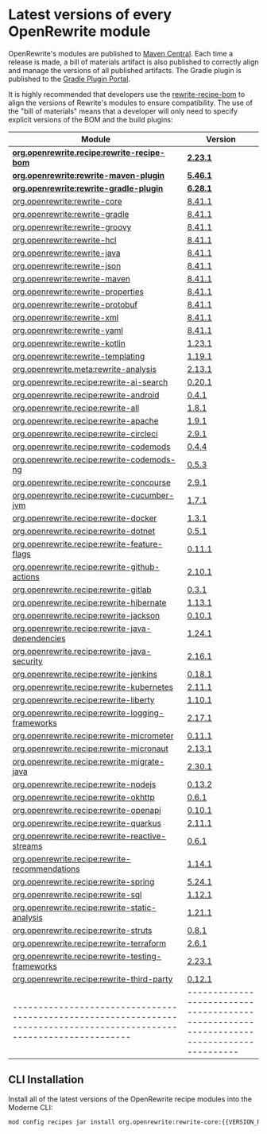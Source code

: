 # Latest versions of every OpenRewrite module

OpenRewrite's modules are published to [Maven Central](https://search.maven.org/search?q=org.openrewrite).
Each time a release is made, a bill of materials artifact is also published to correctly align and manage the versions of all published artifacts.
The Gradle plugin is published to the [Gradle Plugin Portal](https://plugins.gradle.org/plugin/org.openrewrite.rewrite).

It is highly recommended that developers use the [rewrite-recipe-bom](https://github.com/openrewrite/rewrite-recipe-bom)
to align the versions of Rewrite's modules to ensure compatibility.
The use of the "bill of materials" means that a developer will only need to specify explicit versions of the BOM and the build plugins:

| Module                                                                                                                | Version                                                                                  |
|-----------------------------------------------------------------------------------------------------------------------|------------------------------------------------------------------------------------------|
| [**org.openrewrite.recipe:rewrite-recipe-bom**](https://github.com/openrewrite/rewrite-recipe-bom)                    | **[2.23.1](https://github.com/openrewrite/rewrite-recipe-bom/releases/tag/v2.23.1)**     |
| [**org.openrewrite:rewrite-maven-plugin**](https://github.com/openrewrite/rewrite-maven-plugin)                       | **[5.46.1](https://github.com/openrewrite/rewrite-maven-plugin/releases/tag/v5.46.1)**   |
| [**org.openrewrite:rewrite-gradle-plugin**](https://github.com/openrewrite/rewrite-gradle-plugin)                     | **[6.28.1](https://github.com/openrewrite/rewrite-gradle-plugin/releases/tag/v6.28.1)**  |
| [org.openrewrite:rewrite-core](https://github.com/openrewrite/rewrite)                                                | [8.41.1](https://github.com/openrewrite/rewrite/releases/tag/v8.41.1)                    |
| [org.openrewrite:rewrite-gradle](https://github.com/openrewrite/rewrite)                                              | [8.41.1](https://github.com/openrewrite/rewrite/releases/tag/v8.41.1)                    |
| [org.openrewrite:rewrite-groovy](https://github.com/openrewrite/rewrite)                                              | [8.41.1](https://github.com/openrewrite/rewrite/releases/tag/v8.41.1)                    |
| [org.openrewrite:rewrite-hcl](https://github.com/openrewrite/rewrite)                                                 | [8.41.1](https://github.com/openrewrite/rewrite/releases/tag/v8.41.1)                    |
| [org.openrewrite:rewrite-java](https://github.com/openrewrite/rewrite)                                                | [8.41.1](https://github.com/openrewrite/rewrite/releases/tag/v8.41.1)                    |
| [org.openrewrite:rewrite-json](https://github.com/openrewrite/rewrite)                                                | [8.41.1](https://github.com/openrewrite/rewrite/releases/tag/v8.41.1)                    |
| [org.openrewrite:rewrite-maven](https://github.com/openrewrite/rewrite)                                               | [8.41.1](https://github.com/openrewrite/rewrite/releases/tag/v8.41.1)                    |
| [org.openrewrite:rewrite-properties](https://github.com/openrewrite/rewrite)                                          | [8.41.1](https://github.com/openrewrite/rewrite/releases/tag/v8.41.1)                    |
| [org.openrewrite:rewrite-protobuf](https://github.com/openrewrite/rewrite)                                            | [8.41.1](https://github.com/openrewrite/rewrite/releases/tag/v8.41.1)                    |
| [org.openrewrite:rewrite-xml](https://github.com/openrewrite/rewrite)                                                 | [8.41.1](https://github.com/openrewrite/rewrite/releases/tag/v8.41.1)                    |
| [org.openrewrite:rewrite-yaml](https://github.com/openrewrite/rewrite)                                                | [8.41.1](https://github.com/openrewrite/rewrite/releases/tag/v8.41.1)                    |
| [org.openrewrite:rewrite-kotlin](https://github.com/openrewrite/rewrite-kotlin)                                       | [1.23.1](https://github.com/openrewrite/rewrite-kotlin/releases/tag/v1.23.1)             |
| [org.openrewrite:rewrite-templating](https://github.com/openrewrite/rewrite-templating)                               | [1.19.1](https://github.com/openrewrite/rewrite-templating/releases/tag/v1.19.1)         |
| [org.openrewrite.meta:rewrite-analysis](https://github.com/openrewrite/rewrite-analysis)                              | [2.13.1](https://github.com/openrewrite/rewrite-analysis/releases/tag/v2.13.1)           |
| [org.openrewrite.recipe:rewrite-ai-search](https://github.com/openrewrite/rewrite-ai-search)                          | [0.20.1](https://github.com/openrewrite/rewrite-ai-search/releases/tag/v0.20.1)          |
| [org.openrewrite.recipe:rewrite-android](https://github.com/openrewrite/rewrite-android)                              | [0.4.1](https://github.com/openrewrite/rewrite-android/releases/tag/v0.4.1)              |
| [org.openrewrite.recipe:rewrite-all](https://github.com/openrewrite/rewrite-all)                                      | [1.8.1](https://github.com/openrewrite/rewrite-all/releases/tag/v1.8.1)                  |
| [org.openrewrite.recipe:rewrite-apache](https://github.com/openrewrite/rewrite-apache)                                | [1.9.1](https://github.com/openrewrite/rewrite-apache/releases/tag/v1.9.1)               |
| [org.openrewrite.recipe:rewrite-circleci](https://github.com/openrewrite/rewrite-circleci)                            | [2.9.1](https://github.com/openrewrite/rewrite-circleci/releases/tag/v2.9.1)             |
| [org.openrewrite.recipe:rewrite-codemods](https://github.com/openrewrite/rewrite-codemods)                            | [0.4.4](https://github.com/openrewrite/rewrite-codemods/releases/tag/v0.4.4)             |
| [org.openrewrite.recipe:rewrite-codemods-ng](https://github.com/openrewrite/rewrite-codemods-ng)                      | [0.5.3](https://github.com/openrewrite/rewrite-codemods-ng/releases/tag/v0.5.3)          |
| [org.openrewrite.recipe:rewrite-concourse](https://github.com/openrewrite/rewrite-concourse)                          | [2.9.1](https://github.com/openrewrite/rewrite-concourse/releases/tag/v2.9.1)            |
| [org.openrewrite.recipe:rewrite-cucumber-jvm](https://github.com/openrewrite/rewrite-cucumber-jvm)                    | [1.7.1](https://github.com/openrewrite/rewrite-cucumber-jvm/releases/tag/v1.7.1)         |
| [org.openrewrite.recipe:rewrite-docker](https://github.com/openrewrite/rewrite-docker)                                | [1.3.1](https://github.com/openrewrite/rewrite-docker/releases/tag/v1.3.1)               |
| [org.openrewrite.recipe:rewrite-dotnet](https://github.com/openrewrite/rewrite-dotnet)                                | [0.5.1](https://github.com/openrewrite/rewrite-dotnet/releases/tag/v0.5.1)               |
| [org.openrewrite.recipe:rewrite-feature-flags](https://github.com/openrewrite/rewrite-feature-flags)                  | [0.11.1](https://github.com/openrewrite/rewrite-feature-flags/releases/tag/v0.11.1)      |
| [org.openrewrite.recipe:rewrite-github-actions](https://github.com/openrewrite/rewrite-github-actions)                | [2.10.1](https://github.com/openrewrite/rewrite-github-actions/releases/tag/v2.10.1)     |
| [org.openrewrite.recipe:rewrite-gitlab](https://github.com/openrewrite/rewrite-gitlab)                                | [0.3.1](https://github.com/openrewrite/rewrite-gitlab/releases/tag/v0.3.1)               |
| [org.openrewrite.recipe:rewrite-hibernate](https://github.com/openrewrite/rewrite-hibernate)                          | [1.13.1](https://github.com/openrewrite/rewrite-hibernate/releases/tag/v1.13.1)          |
| [org.openrewrite.recipe:rewrite-jackson](https://github.com/openrewrite/rewrite-jackson)                              | [0.10.1](https://github.com/openrewrite/rewrite-jackson/releases/tag/v0.10.1)            |
| [org.openrewrite.recipe:rewrite-java-dependencies](https://github.com/openrewrite/rewrite-java-dependencies)          | [1.24.1](https://github.com/openrewrite/rewrite-java-dependencies/releases/tag/v1.24.1)  |
| [org.openrewrite.recipe:rewrite-java-security](https://github.com/openrewrite/rewrite-java-security)                  | [2.16.1](https://github.com/openrewrite/rewrite-java-security/releases/tag/v2.16.1)      |
| [org.openrewrite.recipe:rewrite-jenkins](https://github.com/openrewrite/rewrite-jenkins)                              | [0.18.1](https://github.com/openrewrite/rewrite-jenkins/releases/tag/v0.18.1)            |
| [org.openrewrite.recipe:rewrite-kubernetes](https://github.com/openrewrite/rewrite-kubernetes)                        | [2.11.1](https://github.com/openrewrite/rewrite-kubernetes/releases/tag/v2.11.1)         |
| [org.openrewrite.recipe:rewrite-liberty](https://github.com/openrewrite/rewrite-liberty)                              | [1.10.1](https://github.com/openrewrite/rewrite-liberty/releases/tag/v1.10.1)            |
| [org.openrewrite.recipe:rewrite-logging-frameworks](https://github.com/openrewrite/rewrite-logging-frameworks)        | [2.17.1](https://github.com/openrewrite/rewrite-logging-frameworks/releases/tag/v2.17.1) |
| [org.openrewrite.recipe:rewrite-micrometer](https://github.com/openrewrite/rewrite-micrometer)                        | [0.11.1](https://github.com/openrewrite/rewrite-micrometer/releases/tag/v0.11.1)         |
| [org.openrewrite.recipe:rewrite-micronaut](https://github.com/openrewrite/rewrite-micronaut)                          | [2.13.1](https://github.com/openrewrite/rewrite-micronaut/releases/tag/v2.13.1)          |
| [org.openrewrite.recipe:rewrite-migrate-java](https://github.com/openrewrite/rewrite-migrate-java)                    | [2.30.1](https://github.com/openrewrite/rewrite-migrate-java/releases/tag/v2.30.1)       |
| [org.openrewrite.recipe:rewrite-nodejs](https://github.com/openrewrite/rewrite-nodejs)                                | [0.13.2](https://github.com/openrewrite/rewrite-nodejs/releases/tag/v0.13.2)             |
| [org.openrewrite.recipe:rewrite-okhttp](https://github.com/openrewrite/rewrite-okhttp)                                | [0.6.1](https://github.com/openrewrite/rewrite-okhttp/releases/tag/v0.6.1)               |
| [org.openrewrite.recipe:rewrite-openapi](https://github.com/openrewrite/rewrite-openapi)                              | [0.10.1](https://github.com/openrewrite/rewrite-openapi/releases/tag/v0.10.1)            |
| [org.openrewrite.recipe:rewrite-quarkus](https://github.com/openrewrite/rewrite-quarkus)                              | [2.11.1](https://github.com/openrewrite/rewrite-quarkus/releases/tag/v2.11.1)            |
| [org.openrewrite.recipe:rewrite-reactive-streams](https://github.com/openrewrite/rewrite-reactive-streams)            | [0.6.1](https://github.com/openrewrite/rewrite-reactive-streams/releases/tag/v0.6.1)     |
| [org.openrewrite.recipe:rewrite-recommendations](https://github.com/openrewrite/rewrite-recommendations)              | [1.14.1](https://github.com/openrewrite/rewrite-recommendations/releases/tag/v1.14.1)    |
| [org.openrewrite.recipe:rewrite-spring](https://github.com/openrewrite/rewrite-spring)                                | [5.24.1](https://github.com/openrewrite/rewrite-spring/releases/tag/v5.24.1)             |
| [org.openrewrite.recipe:rewrite-sql](https://github.com/openrewrite/rewrite-sql)                                      | [1.12.1](https://github.com/openrewrite/rewrite-sql/releases/tag/v1.12.1)                |
| [org.openrewrite.recipe:rewrite-static-analysis](https://github.com/openrewrite/rewrite-static-analysis)              | [1.21.1](https://github.com/openrewrite/rewrite-static-analysis/releases/tag/v1.21.1)    |
| [org.openrewrite.recipe:rewrite-struts](https://github.com/openrewrite/rewrite-struts)                                | [0.8.1](https://github.com/openrewrite/rewrite-struts/releases/tag/v0.8.1)               |
| [org.openrewrite.recipe:rewrite-terraform](https://github.com/openrewrite/rewrite-terraform)                          | [2.6.1](https://github.com/openrewrite/rewrite-terraform/releases/tag/v2.6.1)            |
| [org.openrewrite.recipe:rewrite-testing-frameworks](https://github.com/openrewrite/rewrite-testing-frameworks)        | [2.23.1](https://github.com/openrewrite/rewrite-testing-frameworks/releases/tag/v2.23.1) |
| [org.openrewrite.recipe:rewrite-third-party](https://github.com/openrewrite/rewrite-third-party)                      | [0.12.1](https://github.com/openrewrite/rewrite-third-party/releases/tag/v0.12.1)        |
|-----------------------------------------------------------------------------------------------------------------------| ---------------------------------------------------------------------------------------- |

## CLI Installation

Install all of the latest versions of the OpenRewrite recipe modules into the Moderne CLI:

```bash
mod config recipes jar install org.openrewrite:rewrite-core:{{VERSION_REWRITE_CORE}} org.openrewrite:rewrite-gradle:{{VERSION_REWRITE_GRADLE}} org.openrewrite:rewrite-groovy:{{VERSION_REWRITE_GROOVY}} org.openrewrite:rewrite-hcl:{{VERSION_REWRITE_HCL}} org.openrewrite:rewrite-java:{{VERSION_REWRITE_JAVA}} org.openrewrite:rewrite-json:{{VERSION_REWRITE_JSON}} org.openrewrite:rewrite-maven:{{VERSION_REWRITE_MAVEN}} org.openrewrite:rewrite-properties:{{VERSION_REWRITE_PROPERTIES}} org.openrewrite:rewrite-protobuf:{{VERSION_REWRITE_PROTOBUF}} org.openrewrite:rewrite-xml:{{VERSION_REWRITE_XML}} org.openrewrite:rewrite-yaml:{{VERSION_REWRITE_YAML}} org.openrewrite:rewrite-kotlin:{{VERSION_REWRITE_KOTLIN}} org.openrewrite:rewrite-templating:{{VERSION_REWRITE_TEMPLATING}} org.openrewrite.meta:rewrite-analysis:{{VERSION_REWRITE_ANALYSIS}} org.openrewrite.recipe:rewrite-ai-search:{{VERSION_REWRITE_AI_SEARCH}} org.openrewrite.recipe:rewrite-android:{{VERSION_REWRITE_ANDROID}} org.openrewrite.recipe:rewrite-all:{{VERSION_REWRITE_ALL}} org.openrewrite.recipe:rewrite-apache:{{VERSION_REWRITE_APACHE}} org.openrewrite.recipe:rewrite-circleci:{{VERSION_REWRITE_CIRCLECI}} org.openrewrite.recipe:rewrite-codemods:{{VERSION_REWRITE_CODEMODS}} org.openrewrite.recipe:rewrite-codemods-ng:{{VERSION_REWRITE_CODEMODS_NG}} org.openrewrite.recipe:rewrite-concourse:{{VERSION_REWRITE_CONCOURSE}} org.openrewrite.recipe:rewrite-cucumber-jvm:{{VERSION_REWRITE_CUCUMBER_JVM}} org.openrewrite.recipe:rewrite-docker:{{VERSION_REWRITE_DOCKER}} org.openrewrite.recipe:rewrite-dotnet:{{VERSION_REWRITE_DOTNET}} org.openrewrite.recipe:rewrite-feature-flags:{{VERSION_REWRITE_FEATURE_FLAGS}} org.openrewrite.recipe:rewrite-github-actions:{{VERSION_REWRITE_GITHUB_ACTIONS}} org.openrewrite.recipe:rewrite-gitlab:{{VERSION_REWRITE_GITLAB}} org.openrewrite.recipe:rewrite-hibernate:{{VERSION_REWRITE_HIBERNATE}} org.openrewrite.recipe:rewrite-jackson:{{VERSION_REWRITE_JACKSON}} org.openrewrite.recipe:rewrite-java-dependencies:{{VERSION_REWRITE_JAVA_DEPENDENCIES}} org.openrewrite.recipe:rewrite-java-security:{{VERSION_REWRITE_JAVA_SECURITY}} org.openrewrite.recipe:rewrite-jenkins:{{VERSION_REWRITE_JENKINS}} org.openrewrite.recipe:rewrite-kubernetes:{{VERSION_REWRITE_KUBERNETES}} org.openrewrite.recipe:rewrite-liberty:{{VERSION_REWRITE_LIBERTY}} org.openrewrite.recipe:rewrite-logging-frameworks:{{VERSION_REWRITE_LOGGING_FRAMEWORKS}} org.openrewrite.recipe:rewrite-micrometer:{{VERSION_REWRITE_MICROMETER}} org.openrewrite.recipe:rewrite-micronaut:{{VERSION_REWRITE_MICRONAUT}} org.openrewrite.recipe:rewrite-migrate-java:{{VERSION_REWRITE_MIGRATE_JAVA}} org.openrewrite.recipe:rewrite-nodejs:{{VERSION_REWRITE_NODEJS}} org.openrewrite.recipe:rewrite-okhttp:{{VERSION_REWRITE_OKHTTP}} org.openrewrite.recipe:rewrite-openapi:{{VERSION_REWRITE_OPENAPI}} org.openrewrite.recipe:rewrite-quarkus:{{VERSION_REWRITE_QUARKUS}} org.openrewrite.recipe:rewrite-reactive-streams:{{VERSION_REWRITE_REACTIVE_STREAMS}} org.openrewrite.recipe:rewrite-recommendations:{{VERSION_REWRITE_RECOMMENDATIONS}} org.openrewrite.recipe:rewrite-spring:{{VERSION_REWRITE_SPRING}} org.openrewrite.recipe:rewrite-sql:{{VERSION_REWRITE_SQL}} org.openrewrite.recipe:rewrite-static-analysis:{{VERSION_REWRITE_STATIC_ANALYSIS}} org.openrewrite.recipe:rewrite-struts:{{VERSION_REWRITE_STRUTS}} org.openrewrite.recipe:rewrite-terraform:{{VERSION_REWRITE_TERRAFORM}} org.openrewrite.recipe:rewrite-testing-frameworks:{{VERSION_REWRITE_TESTING_FRAMEWORKS}} org.openrewrite.recipe:rewrite-third-party:{{VERSION_REWRITE_THIRD_PARTY}} 
```
